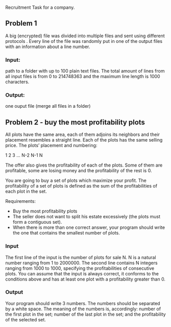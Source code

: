 Recruitment Task for a company. 

## Problem 1

A big (encrypted) file was divided into multiple files and sent using different protocols . Every line of the file was randomly put in one of the output files with an information about a line number. 

### Input:

path to a folder with up to 100 plain text files. The total amount of lines from all input files is
from 0 to 214748363 and the maximum line length is 1000 characters.

### Output: 

one ouput file (merge all files in a folder)


## Problem 2 - buy the most profitability plots


All plots have the same area, each of them adjoins its neighbors and their placement resembles a straight line.
Each of the plots has the same selling price. The plots’ placement and numbering:

1  2  3  ...  N-2  N-1  N

The offer also gives the profitability of each of the plots. Some of them are profitable, some are
losing money and the profitability of the rest is 0.

You are going to buy a set of plots which maximize your profit. The profitability of a set of plots is defined as the sum of the profitabilities of each plot in the
set.

Requirements:
- Buy the most profitability plots
- The seller does not want to split his estate excessively (the plots must form a contiguous set).
- When there is more than one correct answer, your program should write the one that contains the smallest number of plots.

### Input
The first line of the input is the number of plots for sale N.
N is a natural number ranging from 1 to
2000000. The second line contains N integers ranging from 1000
to 1000, specifying the profitabilities
of consecutive plots. You can assume that the input is always correct, it conforms to the conditions
above and has at least one plot with a profitability greater than 0.


### Output
Your program should write 3 numbers. The numbers should be separated by a white space. The meaning
of the numbers is, accordingly: number of the first plot in the set; number of the last plot in the set; and
the profitability of the selected set.

